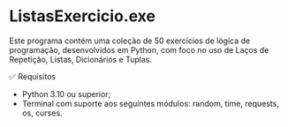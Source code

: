 # ListasExercicio.exe
Este programa contém uma coleção de 50 exercícios de lógica de programação, desenvolvidos em Python, com foco no uso de Laços de Repetição, Listas, Dicionários e Tuplas.

✅ Requisitos
- Python 3.10 ou superior;
- Terminal com suporte aos seguintes módulos: random, time, requests, os, curses.
